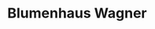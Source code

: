 ---
title: "Blumenhaus Wagner"
url: /dessau-rosslau/blumenhaus-wagner-kornhausstrasse/
shop: Blumen
---